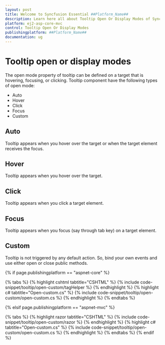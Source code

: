 ```yaml
---
layout: post
title: Welcome to Syncfusion Essential ##Platform_Name##
description: Learn here all about Tooltip Open Or Display Modes of Syncfusion Essential ##Platform_Name## widgets based on HTML5 and jQuery.
platform: ej2-asp-core-mvc
control: Tooltip Open Or Display Modes
publishingplatform: ##Platform_Name##
documentation: ug
---
```


# Tooltip open or display modes

The open mode property of tooltip can be defined on a target that is hovering, focusing, or clicking.
Tooltip component have the following types of open mode:

* Auto
* Hover
* Click
* Focus
* Custom

## Auto

Tooltip appears when you hover over the target or when the target element receives the focus.

## Hover

Tooltip appears when you hover over the target.

## Click

Tooltip appears when you click a target element.

## Focus

Tooltip appears when you focus (say through tab key) on a target element.

## Custom

Tooltip is not triggered by any default action. So, bind your own events and use either open or close public methods.

{% if page.publishingplatform == "aspnet-core" %}

{% tabs %}
{% highlight cshtml tabtitle="CSHTML" %}
{% include code-snippet/tooltip/open-custom/tagHelper %}
{% endhighlight %}
{% highlight c# tabtitle="Open-custom.cs" %}
{% include code-snippet/tooltip/open-custom/open-custom.cs %}
{% endhighlight %}
{% endtabs %}

{% elsif page.publishingplatform == "aspnet-mvc" %}

{% tabs %}
{% highlight razor tabtitle="CSHTML" %}
{% include code-snippet/tooltip/open-custom/razor %}
{% endhighlight %}
{% highlight c# tabtitle="Open-custom.cs" %}
{% include code-snippet/tooltip/open-custom/open-custom.cs %}
{% endhighlight %}
{% endtabs %}
{% endif %}

